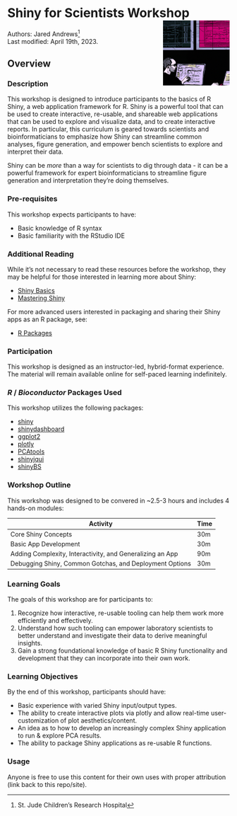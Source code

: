 
# Shiny for Scientists Workshop <img align="right" src="inst/figures/LearningShiny.png" alt="Learning Shiny" width="30%" />

Authors: Jared Andrews[^1] <br/> Last modified: April 19th, 2023.

## Overview

### Description

This workshop is designed to introduce participants to the basics of R
Shiny, a web application framework for R. Shiny is a powerful tool that
can be used to create interactive, re-usable, and shareable web
applications that can be used to explore and visualize data, and to
create interactive reports. In particular, this curriculum is geared
towards scientists and bioinformaticians to emphasize how Shiny can
streamline common analyses, figure generation, and empower bench
scientists to explore and interpret their data.

Shiny can be *more* than a way for scientists to dig through data - it
can be a powerful framework for expert bioinformaticians to streamline
figure generation and interpretation they’re doing themselves.

### Pre-requisites

This workshop expects participants to have:

- Basic knowledge of R syntax
- Basic familiarity with the RStudio IDE

### Additional Reading

While it’s not necessary to read these resources before the workshop,
they may be helpful for those interested in learning more about Shiny:

- [Shiny
  Basics](https://shiny.rstudio.com/tutorial/written-tutorial/lesson1/)
- [Mastering Shiny](https://mastering-shiny.org/)

For more advanced users interested in packaging and sharing their Shiny
apps as an R package, see:

- [R Packages](https://r-pkgs.org/)

### Participation

This workshop is designed as an instructor-led, hybrid-format
experience. The material will remain available online for self-paced
learning indefinitely.

### *R* / *Bioconductor* Packages Used

This workshop utilizes the following packages:

- [shiny](https://shiny.rstudio.com/)
- [shinydashboard](https://rstudio.github.io/shinydashboard/)
- [ggplot2](https://ggplot2.tidyverse.org/)
- [plotly](https://plotly.com/r/)
- [PCAtools](https://bioconductor.org/packages/release/bioc/html/PCAtools.html)
- [shinyjqui](https://cran.r-project.org/web/packages/shinyjqui/index.html)
- [shinyBS](https://cran.r-project.org/web/packages/shinyBS/index.html)

### Workshop Outline

This workshop was designed to be convered in \~2.5-3 hours and includes
4 hands-on modules:

| Activity                                                  | Time |
|-----------------------------------------------------------|------|
| Core Shiny Concepts                                       | 30m  |
| Basic App Development                                     | 30m  |
| Adding Complexity, Interactivity, and Generalizing an App | 90m  |
| Debugging Shiny, Common Gotchas, and Deployment Options   | 30m  |

### Learning Goals

The goals of this workshop are for participants to:

1.  Recognize how interactive, re-usable tooling can help them work more
    efficiently and effectively.
2.  Understand how such tooling can empower laboratory scientists to
    better understand and investigate their data to derive meaningful
    insights.
3.  Gain a strong foundational knowledge of basic R Shiny functionality
    and development that they can incorporate into their own work.

### Learning Objectives

By the end of this workshop, participants should have:

- Basic experience with varied Shiny input/output types.
- The ability to create interactive plots via plotly and allow real-time
  user-customization of plot aesthetics/content.
- An idea as to how to develop an increasingly complex Shiny application
  to run & explore PCA results.
- The ability to package Shiny applications as re-usable R functions.

### Usage

Anyone is free to use this content for their own uses with proper
attribution (link back to this repo/site).

[^1]: St. Jude Children’s Research Hospital
